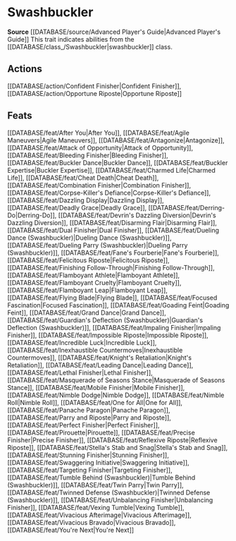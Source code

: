 ﻿---
id: '321'
name: Swashbuckler
rarity: Common
source: '[[DATABASE/source/Advanced Player''s Guide|Advanced Player''s Guide]]'
trait:
- Swashbuckler
type: Trait

---
# Swashbuckler

**Source** [[DATABASE/source/Advanced Player's Guide|Advanced Player's Guide]] 
This trait indicates abilities from the [[DATABASE/class_/Swashbuckler|swashbuckler]] class.

## Actions

[[DATABASE/action/Confident Finisher|Confident Finisher]], [[DATABASE/action/Opportune Riposte|Opportune Riposte]]

## Feats

[[DATABASE/feat/After You|After You]], [[DATABASE/feat/Agile Maneuvers|Agile Maneuvers]], [[DATABASE/feat/Antagonize|Antagonize]], [[DATABASE/feat/Attack of Opportunity|Attack of Opportunity]], [[DATABASE/feat/Bleeding Finisher|Bleeding Finisher]], [[DATABASE/feat/Buckler Dance|Buckler Dance]], [[DATABASE/feat/Buckler Expertise|Buckler Expertise]], [[DATABASE/feat/Charmed Life|Charmed Life]], [[DATABASE/feat/Cheat Death|Cheat Death]], [[DATABASE/feat/Combination Finisher|Combination Finisher]], [[DATABASE/feat/Corpse-Killer's Defiance|Corpse-Killer's Defiance]], [[DATABASE/feat/Dazzling Display|Dazzling Display]], [[DATABASE/feat/Deadly Grace|Deadly Grace]], [[DATABASE/feat/Derring-Do|Derring-Do]], [[DATABASE/feat/Devrin's Dazzling Diversion|Devrin's Dazzling Diversion]], [[DATABASE/feat/Disarming Flair|Disarming Flair]], [[DATABASE/feat/Dual Finisher|Dual Finisher]], [[DATABASE/feat/Dueling Dance (Swashbuckler)|Dueling Dance (Swashbuckler)]], [[DATABASE/feat/Dueling Parry (Swashbuckler)|Dueling Parry (Swashbuckler)]], [[DATABASE/feat/Fane's Fourberie|Fane's Fourberie]], [[DATABASE/feat/Felicitous Riposte|Felicitous Riposte]], [[DATABASE/feat/Finishing Follow-Through|Finishing Follow-Through]], [[DATABASE/feat/Flamboyant Athlete|Flamboyant Athlete]], [[DATABASE/feat/Flamboyant Cruelty|Flamboyant Cruelty]], [[DATABASE/feat/Flamboyant Leap|Flamboyant Leap]], [[DATABASE/feat/Flying Blade|Flying Blade]], [[DATABASE/feat/Focused Fascination|Focused Fascination]], [[DATABASE/feat/Goading Feint|Goading Feint]], [[DATABASE/feat/Grand Dance|Grand Dance]], [[DATABASE/feat/Guardian's Deflection (Swashbuckler)|Guardian's Deflection (Swashbuckler)]], [[DATABASE/feat/Impaling Finisher|Impaling Finisher]], [[DATABASE/feat/Impossible Riposte|Impossible Riposte]], [[DATABASE/feat/Incredible Luck|Incredible Luck]], [[DATABASE/feat/Inexhaustible Countermoves|Inexhaustible Countermoves]], [[DATABASE/feat/Knight's Retaliation|Knight's Retaliation]], [[DATABASE/feat/Leading Dance|Leading Dance]], [[DATABASE/feat/Lethal Finisher|Lethal Finisher]], [[DATABASE/feat/Masquerade of Seasons Stance|Masquerade of Seasons Stance]], [[DATABASE/feat/Mobile Finisher|Mobile Finisher]], [[DATABASE/feat/Nimble Dodge|Nimble Dodge]], [[DATABASE/feat/Nimble Roll|Nimble Roll]], [[DATABASE/feat/One for All|One for All]], [[DATABASE/feat/Panache Paragon|Panache Paragon]], [[DATABASE/feat/Parry and Riposte|Parry and Riposte]], [[DATABASE/feat/Perfect Finisher|Perfect Finisher]], [[DATABASE/feat/Pirouette|Pirouette]], [[DATABASE/feat/Precise Finisher|Precise Finisher]], [[DATABASE/feat/Reflexive Riposte|Reflexive Riposte]], [[DATABASE/feat/Stella's Stab and Snag|Stella's Stab and Snag]], [[DATABASE/feat/Stunning Finisher|Stunning Finisher]], [[DATABASE/feat/Swaggering Initiative|Swaggering Initiative]], [[DATABASE/feat/Targeting Finisher|Targeting Finisher]], [[DATABASE/feat/Tumble Behind (Swashbuckler)|Tumble Behind (Swashbuckler)]], [[DATABASE/feat/Twin Parry|Twin Parry]], [[DATABASE/feat/Twinned Defense (Swashbuckler)|Twinned Defense (Swashbuckler)]], [[DATABASE/feat/Unbalancing Finisher|Unbalancing Finisher]], [[DATABASE/feat/Vexing Tumble|Vexing Tumble]], [[DATABASE/feat/Vivacious Afterimage|Vivacious Afterimage]], [[DATABASE/feat/Vivacious Bravado|Vivacious Bravado]], [[DATABASE/feat/You're Next|You're Next]]
